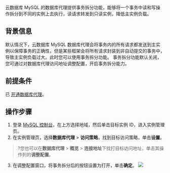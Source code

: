 云数据库 MySQL 的数据库代理提供事务拆分功能，能够将一个事务中读和写操作拆分到不同的实例上去执行，读请求转发到只读实例，降低主实例负载。

## 背景信息
默认情况下，云数据库 MySQL 数据库代理会将事务内的所有请求都发送到主实例以保障事务的正确性，但是某些框架会将所有请求封装到非自动提交的事务中，导致主实例负载过大。此时您可以使用事务拆分功能。
事务拆分功能默认关闭，您可通过对数据库代理访问地址调整配置，开启事务拆分能力。

## 前提条件
已 [开通数据库代理](https://cloud.tencent.com/document/product/236/82231)。

## 操作步骤
1. 登录 [MySQL 控制台](https://console.cloud.tencent.com/cdb)，在上方选择地域，然后单击目标实例 ID，进入实例管理页。
2. 在实例管理页，选择**数据库代理** > **访问策略**，找到目标访问策略，单击**设置**。
>?您也可以在**数据库代理** > **概览** > **连接地址**下找打目标访问地址，单击其操作列的**调整配置**。
3. 在调整配置窗口，将事务拆分后的按钮设置为打开，单击**确定**。
![](https://qcloudimg.tencent-cloud.cn/raw/bf46a237cd6526de51943da29a526d9e.png)
